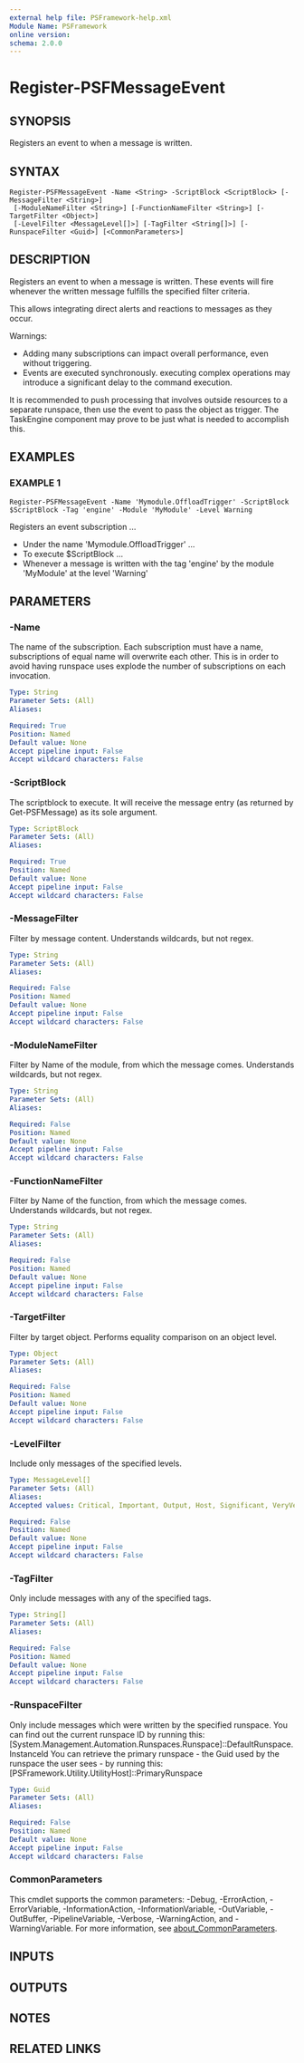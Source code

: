 ```yaml
---
external help file: PSFramework-help.xml
Module Name: PSFramework
online version:
schema: 2.0.0
---
```


# Register-PSFMessageEvent

## SYNOPSIS
Registers an event to when a message is written.

## SYNTAX

```
Register-PSFMessageEvent -Name <String> -ScriptBlock <ScriptBlock> [-MessageFilter <String>]
 [-ModuleNameFilter <String>] [-FunctionNameFilter <String>] [-TargetFilter <Object>]
 [-LevelFilter <MessageLevel[]>] [-TagFilter <String[]>] [-RunspaceFilter <Guid>] [<CommonParameters>]
```

## DESCRIPTION
Registers an event to when a message is written.
These events will fire whenever the written message fulfills the specified filter criteria.

This allows integrating direct alerts and reactions to messages as they occur.

Warnings:
- Adding many subscriptions can impact overall performance, even without triggering.
- Events are executed synchronously.
executing complex operations may introduce a significant delay to the command execution.

It is recommended to push processing that involves outside resources to a separate runspace, then use the event to pass the object as trigger.
The TaskEngine component may prove to be just what is needed to accomplish this.

## EXAMPLES

### EXAMPLE 1
```
Register-PSFMessageEvent -Name 'Mymodule.OffloadTrigger' -ScriptBlock $ScriptBlock -Tag 'engine' -Module 'MyModule' -Level Warning
```

Registers an event subscription ...
- Under the name 'Mymodule.OffloadTrigger' ...
- To execute $ScriptBlock ...
- Whenever a message is written with the tag 'engine' by the module 'MyModule' at the level 'Warning'

## PARAMETERS

### -Name
The name of the subscription.
Each subscription must have a name, subscriptions of equal name will overwrite each other.
This is in order to avoid having runspace uses explode the number of subscriptions on each invocation.

```yaml
Type: String
Parameter Sets: (All)
Aliases:

Required: True
Position: Named
Default value: None
Accept pipeline input: False
Accept wildcard characters: False
```

### -ScriptBlock
The scriptblock to execute.
It will receive the message entry (as returned by Get-PSFMessage) as its sole argument.

```yaml
Type: ScriptBlock
Parameter Sets: (All)
Aliases:

Required: True
Position: Named
Default value: None
Accept pipeline input: False
Accept wildcard characters: False
```

### -MessageFilter
Filter by message content.
Understands wildcards, but not regex.

```yaml
Type: String
Parameter Sets: (All)
Aliases:

Required: False
Position: Named
Default value: None
Accept pipeline input: False
Accept wildcard characters: False
```

### -ModuleNameFilter
Filter by Name of the module, from which the message comes.
Understands wildcards, but not regex.

```yaml
Type: String
Parameter Sets: (All)
Aliases:

Required: False
Position: Named
Default value: None
Accept pipeline input: False
Accept wildcard characters: False
```

### -FunctionNameFilter
Filter by Name of the function, from which the message comes.
Understands wildcards, but not regex.

```yaml
Type: String
Parameter Sets: (All)
Aliases:

Required: False
Position: Named
Default value: None
Accept pipeline input: False
Accept wildcard characters: False
```

### -TargetFilter
Filter by target object.
Performs equality comparison on an object level.

```yaml
Type: Object
Parameter Sets: (All)
Aliases:

Required: False
Position: Named
Default value: None
Accept pipeline input: False
Accept wildcard characters: False
```

### -LevelFilter
Include only messages of the specified levels.

```yaml
Type: MessageLevel[]
Parameter Sets: (All)
Aliases:
Accepted values: Critical, Important, Output, Host, Significant, VeryVerbose, Verbose, SomewhatVerbose, System, Debug, InternalComment, Warning

Required: False
Position: Named
Default value: None
Accept pipeline input: False
Accept wildcard characters: False
```

### -TagFilter
Only include messages with any of the specified tags.

```yaml
Type: String[]
Parameter Sets: (All)
Aliases:

Required: False
Position: Named
Default value: None
Accept pipeline input: False
Accept wildcard characters: False
```

### -RunspaceFilter
Only include messages which were written by the specified runspace.
You can find out the current runspace ID by running this:
  \[System.Management.Automation.Runspaces.Runspace\]::DefaultRunspace.InstanceId
You can retrieve the primary runspace - the Guid used by the runspace the user sees - by running this:
  \[PSFramework.Utility.UtilityHost\]::PrimaryRunspace

```yaml
Type: Guid
Parameter Sets: (All)
Aliases:

Required: False
Position: Named
Default value: None
Accept pipeline input: False
Accept wildcard characters: False
```

### CommonParameters
This cmdlet supports the common parameters: -Debug, -ErrorAction, -ErrorVariable, -InformationAction, -InformationVariable, -OutVariable, -OutBuffer, -PipelineVariable, -Verbose, -WarningAction, and -WarningVariable. For more information, see [about_CommonParameters](http://go.microsoft.com/fwlink/?LinkID=113216).

## INPUTS

## OUTPUTS

## NOTES

## RELATED LINKS

